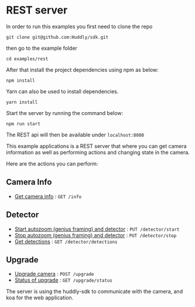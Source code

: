 # REST server
In order to run this examples you first need to clone the repo
```
git clone git@github.com:Huddly/sdk.git
```

then go to the example folder
```
cd examples/rest
```
After that install the project dependencies using npm as below:
```
npm install
```
Yarn can also be used to install dependencies.
```
yarn install
```

Start the server by running the command below:
```
npm run start
```

The REST api will then be available under ```localhost:8080```

This example applications is a REST server that where you can get camera information as well as performing actions and changing state in the camera.

Here are the actions you can perform:

## Camera Info
* [Get camera info](rest-api/camera-info.html) : `GET /info`

## Detector
* [Start autozoom (genius framing) and detector](rest-api/detector-start.html) : `PUT /detector/start`
* [Stop autozoom (genius framing) and detector](rest-api/detector-stop-.html) : `PUT /detector/stop`
* [Get detections](rest-api/get-detections.html) : `GET /detector/detections`

## Upgrade
* [Upgrade camera](rest-api/upgrade.html) : `POST /upgrade`
* [Status of upgrade](rest-api/upgrade-status.html) : `GET /upgrade/status`

The server is using the huddly-sdk to communicate with the camera, and koa for the web application.
